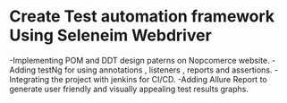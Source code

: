 <h1>Create Test automation framework Using Seleneim Webdriver</h1>
-Implementing POM and DDT design paterns on Nopcomerce website.
-Adding testNg for using annotations , listeners , reports and assertions.
-Integrating the project with jenkins for CI/CD.
-Adding Allure Report to generate user friendly and visually appealing test results graphs.

